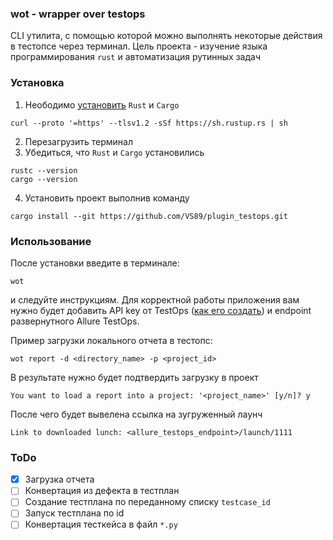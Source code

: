 ### wot - wrapper over testops

CLI утилита, с помощью которой можно выполнять некоторые действия в тестопсе через терминал.
Цель проекта - изучение языка программирования `rust` и автоматизация рутинных задач

### Установка

1) Неободимо [установить](https://rustup.rs/) `Rust` и `Cargo`

```shell
curl --proto '=https' --tlsv1.2 -sSf https://sh.rustup.rs | sh
```

2) Перезагрузить терминал
3) Убедиться, что `Rust` и `Cargo` установились

```shell
rustc --version
cargo --version
```

4) Установить проект выполнив команду

```shell
cargo install --git https://github.com/VS89/plugin_testops.git
```

### Использование

После установки введите в терминале:

```shell
wot
```

и следуйте инструкциям.
Для корректной работы приложения вам нужно будет добавить API key от TestOps
([как его создать](https://qatools.ru/docs/overview/user-menu/)) и
endpoint развернутного Allure TestOps.

Пример загрузки локального отчета в тестопс:

```shell
wot report -d <directory_name> -p <project_id>
```

В результате нужно будет подтвердить загрузку в проект

```shell
You want to load a report into a project: '<project_name>' [y/n]? y
```

После чего будет вывелена ссылка на зугруженный лаунч

```shell
Link to downloaded lunch: <allure_testops_endpoint>/launch/1111
```


### ToDo

- [x] Загрузка отчета
- [ ] Конвертация из дефекта в тестплан
- [ ] Создание тестплана по переданному списку `testcase_id`
- [ ] Запуск тестплана по id
- [ ] Конвертация тесткейса в файл `*.py`

